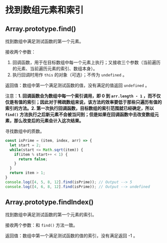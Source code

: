 # 找到数组元素和索引

## Array.prototype.find()

找到数组中满足测试函数的第一个元素。

接收两个参数：

1. 回调函数，用于在目标数组中每一个元素上执行；又接收三个参数（当前遍历的元素、当前遍历元素的索引、数组本身）。
2. 执行回调时用作 `this` 的对象（可选）；不传为 `undefined` 。

返回值：数组中第一个满足测试函数的值，没有满足的值返回 `undefined` 。

注意：**1. 回调函数会为数组中每一个索引调用，即 0 到 `arr.length - 1` ，而不仅仅是有值的索引；因此对于稀疏数组来说，该方法的效率要低于那些只遍历有值的索引的方法。2. 第一次执行回调函数，目标数组的索引范围就已经确定，所以 `find()` 方法执行之后新元素不会被当问到；但是如果在回调函数中去改变数组元素，那么改变后的元素会计入这次结果。**

寻找数组中的质数。

```js
const isPrime = (item, index, arr) => {
  let start = 2;
  while(start <= Math.sqrt(item)) {
    if(item % start++ < 1) {
      return false;
    }
  }
  return item > 1;
}
console.log([4, 5, 8, 12].find(isPrime)); // Output --> 5
console.log([4, 6, 8, 12].find(isPrime)); // Output --> undefined
```

## Array.prototype.findIndex()

找到数组中满足测试函数的第一个元素的索引。

接收两个参数：和 `find()` 方法一致。

返回值：数组中第一个满足测试函数的值的索引，没有满足返回 -1 。
